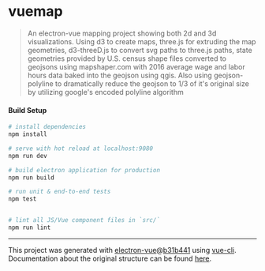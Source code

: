 # vuemap

> An electron-vue mapping project showing both 2d and 3d visualizations.
> Using d3 to create maps, three.js for extruding the map geometries, d3-threeD.js to convert svg paths to three.js paths, state geometries provided by 
> U.S. census shape files converted to geojsons using mapshaper.com with 2016 average wage and labor hours data baked into the geojson using qgis.
> Also using geojson-polyline to dramatically reduce the geojson to 1/3 of it's original size by utilizing google's encoded polyline algorithm  

#### Build Setup

``` bash
# install dependencies
npm install

# serve with hot reload at localhost:9080
npm run dev

# build electron application for production
npm run build

# run unit & end-to-end tests
npm test


# lint all JS/Vue component files in `src/`
npm run lint

```

---

This project was generated with [electron-vue](https://github.com/SimulatedGREG/electron-vue)@[b31b441](https://github.com/SimulatedGREG/electron-vue/tree/b31b44123ad42acac12337c4955df4ead853f0df) using [vue-cli](https://github.com/vuejs/vue-cli). Documentation about the original structure can be found [here](https://simulatedgreg.gitbooks.io/electron-vue/content/index.html).
